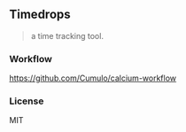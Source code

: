 
Timedrops
------

> a time tracking tool.

### Workflow

https://github.com/Cumulo/calcium-workflow

### License

MIT
